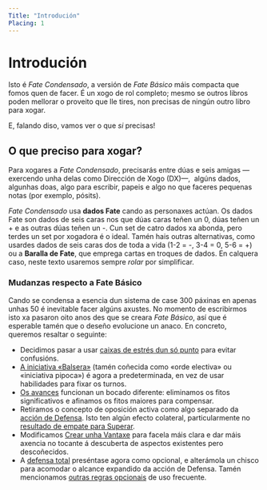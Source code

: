 ```yaml
---
Title: "Introdución"
Placing: 1
---
```


# Introdución

Isto é _Fate Condensado_, a versión de _Fate Básico_ máis compacta que fomos quen de facer. É un xogo de rol completo; mesmo se outros libros poden mellorar o proveito que lle tires, non precisas de ningún outro libro para xogar.

E, falando diso, vamos ver o que _si_ precisas!

## O que preciso para xogar?

Para xogares a _Fate Condensado_, precisarás entre dúas e seis amigas —exercendo unha delas como Dirección de Xogo (DX)—,  algúns dados, algunhas doas, algo para escribir, papeis e algo no que faceres pequenas notas (por exemplo, pósits).

_Fate Condensado_ usa **dados Fate** cando as personaxes actúan. Os dados Fate son dados de seis caras nos que dúas caras teñen un <dice class="fate">0</dice>, dúas teñen un <dice class="fate">+</dice> e as outras dúas teñen un <dice class="fate">-</dice>. Cun set de catro dados xa abonda, pero terdes un set por xogadora é o ideal. Tamén hais outras alternativas, como usardes dados de seis caras dos de toda a vida (1-2 = <dice class="fate">-</dice>, 3-4 = <dice class="fate">0</dice>, 5-6 = <dice class="fate">+</dice>) ou a **Baralla de Fate**, que emprega cartas en troques de dados. En calquera caso, neste texto usaremos sempre *rolar* por simplificar.

### Mudanzas respecto a Fate Básico

Cando se condensa a esencia dun sistema de case 300 páxinas en apenas unhas 50 é inevitable facer algúns axustes. No momento de escribirmos isto xa pasaron oito anos des que se creara _Fate Básico_, así que é esperable tamén que o deseño evolucione un anaco. En concreto, queremos resaltar o seguinte:

* Decidimos pasar a usar [caixas de estrés dun só punto](/fate-condensado/desafios-conflitos-e-competicions#conflitos) para evitar confusións.
* [A iniciativa «Balsera»](/fate-condensado/desafios-conflitos-e-competicions#definindo-escenas) (tamén coñecida como «orde electiva» ou «iniciativa pipoca») é agora a predeterminada, en vez de usar habilidades para fixar os turnos.
* [Os avances](/fate-condensado/avances) funcionan un bocado diferente: eliminamos os fitos significativos e afinamos os fitos maiores para compensar.
* Retiramos o concepto de oposición activa como algo separado da [acción de Defensa](/fate-condensado/accions-e-roladas#accions). Isto ten algún efecto colateral, particularmente no [resultado de empate para Superar](/fate-condensado/accions-e-roladas#accions).
* Modificamos [Crear unha Vantaxe](/fate-condensado/accions-e-roladas#accions) para facela máis clara e dar máis axencia no tocante á descuberta de aspectos existentes pero descoñecidos.
* A [defensa total](/fate-condensado/regras-opcionais#defensa-total) preséntase agora como opcional, e alterámola un chisco para acomodar o alcance expandido da acción de Defensa. Tamén mencionamos [outras regras opcionais](/fate-condensado/regras-opcionais) de uso frecuente.
